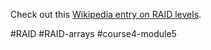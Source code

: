 
Check out this [Wikipedia entry on RAID levels](https://en.wikipedia.org/wiki/Standard_RAID_levels).

#RAID #RAID-arrays #course4-module5 
